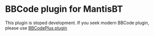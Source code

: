 # BBCode plugin for MantisBT
This plugin is stoped development. If you seek modern BBCode plugin, please use [BBCodePlus plugin](https://github.com/mantisbt-plugins/BBCodePlus)
